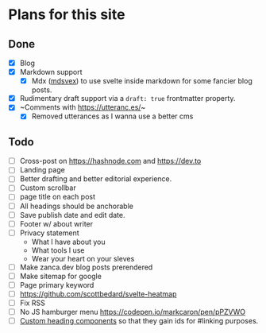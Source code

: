 
# Plans for this site

## Done
- [x] Blog
- [x] Markdown support
    - [x] Mdx ([mdsvex](https://mdsvex.pngwn.io/)) to use svelte inside markdown for some fancier blog posts.
- [x] Rudimentary draft support via a `draft: true` frontmatter property.
- [x] ~Comments with https://utteranc.es/~
  - [x] Removed utterances as I wanna use a better cms

## Todo
- [ ] Cross-post on https://hashnode.com and https://dev.to
- [ ] Landing page
- [ ] Better drafting and better editorial experience.
- [ ] Custom scrollbar
- [ ] page title on each post
- [ ] All headings should be anchorable
- [ ] Save publish date and edit date.
- [ ] Footer w/ about writer
- [ ] Privacy statement
  - What I have about you
  - What tools I use
  - Wear your heart on your sleves
- [ ] Make zanca.dev blog posts prerendered
- [ ] Make sitemap for google
- [ ] Page primary keyword
- [ ] https://github.com/scottbedard/svelte-heatmap
- [ ] Fix RSS
- [ ] No JS hamburger menu https://codepen.io/markcaron/pen/pPZVWO
- [ ] [Custom heading components](https://mdsvex.pngwn.io/docs#custom-components) so that they gain ids for #linking purposes.